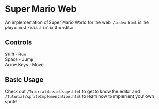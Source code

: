 # Super Mario Web

An implementation of Super Mario World for the web.
`/index.html` is the player and
`/edit.html` is the editor

## Controls
Shift - Run<br />
Space - Jump<br />
Arrow Keys - Move

## Basic Usage
Check out `/Tutorial/basicUsage.html` to get to know the editor and `/Tutorial/spriteImplementation.html` to learn how to implement your own sprite!
